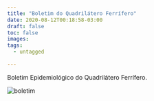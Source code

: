 ```yaml
---
title: "Boletim do Quadrilátero Ferrífero"
date: 2020-08-12T00:18:58-03:00
draft: false
toc: false
images:
tags: 
  - untagged

---
```


Boletim Epidemiológico do Quadrilátero Ferrífero.

![boletim](/quadferr(3).jpg)


